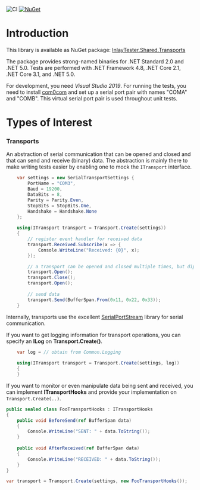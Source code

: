 ![CI](https://github.com/Amarok79/InlayTester.Shared.Transports/workflows/CI/badge.svg)
[![NuGet](https://img.shields.io/nuget/v/InlayTester.Shared.Transports.svg?logo=)](https://www.nuget.org/packages/InlayTester.Shared.Transports/)

# Introduction

This library is available as NuGet package:
[InlayTester.Shared.Transports](https://www.nuget.org/packages/InlayTester.Shared.Transports/)

The package provides strong-named binaries for .NET Standard 2.0 and .NET 5.0. Tests are performed with .NET Framework 4.8, .NET Core 2.1, .NET Core 3.1, and .NET 5.0.

For development, you need *Visual Studio 2019*. For running the tests, you need to install [com0com](https://sourceforge.net/projects/com0com/) and set up a serial port pair with names "COMA" and "COMB". This virtual serial port pair is used throughout unit tests.


# Types of Interest

### Transports

An abstraction of serial communication that can be opened and closed and that can send and receive (binary) data. The abstraction is mainly there to make writing tests easier by enabling one to mock the `ITransport` interface.

````cs
    var settings = new SerialTransportSettings {
        PortName = "COM3",
        Baud = 19200,
        DataBits = 8,
        Parity = Parity.Even,
        StopBits = StopBits.One,
        Handshake = Handshake.None
    };
    
    using(ITransport transport = Transport.Create(settings))
    {
        // register event handler for received data
        transport.Received.Subscribe(x => {
            Console.WriteLine("Received: {0}", x);
        });

        // a transport can be opened and closed multiple times, but diposed only once
        transport.Open();
        transport.Close();
        transport.Open();
        
        // send data
        transport.Send(BufferSpan.From(0x11, 0x22, 0x33));
    }
````

Internally, transports use the excellent [SerialPortStream](https://github.com/jcurl/SerialPortStream) library for serial communication.

If you want to get logging information for transport operations, you can specify an **ILog** on **Transport.Create()**.

````cs
    var log = // obtain from Common.Logging
    
    using(ITransport transport = Transport.Create(settings, log))
    {
    }
````

If you want to monitor or even manipulate data being sent and received, you can implement **ITransportHooks** and provide your implementation on `Transport.Create(..)`.

````cs
public sealed class FooTransportHooks : ITransportHooks
{
    public void BeforeSend(ref BufferSpan data)
    {
        Console.WriteLine("SENT: " + data.ToString());
    }
    
    public void AfterReceived(ref BufferSpan data)
    {
        Console.WriteLine("RECEIVED: " + data.ToString());
    }
}

var transport = Transport.Create(settings, new FooTransportHooks());
````
